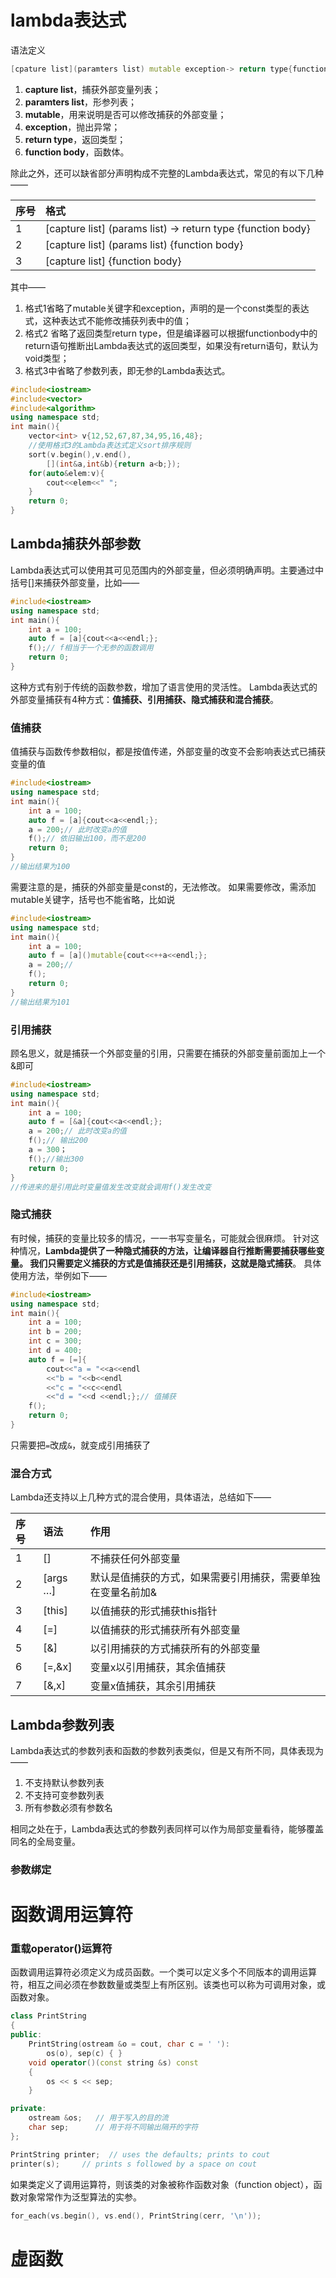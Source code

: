 # lambda表达式

语法定义

```c++
[cpature list](paramters list) mutable exception-> return type{function body}
```

1. **capture list**，捕获外部变量列表；
2. **paramters list**，形参列表；
3. **mutable**，用来说明是否可以修改捕获的外部变量；
4. **exception**，抛出异常；
5. **return type**，返回类型；
6. **function body**，函数体。

除此之外，还可以缺省部分声明构成不完整的Lambda表达式，常见的有以下几种——

| 序号 | 格式                                                        |
| :--- | :---------------------------------------------------------- |
| 1    | [capture list] (params list) -> return type {function body} |
| 2    | [capture list] (params list) {function body}                |
| 3    | [capture list] {function body}                              |

其中——

1. 格式1省略了mutable关键字和exception，声明的是一个const类型的表达式，这种表达式不能修改捕获列表中的值；
2. 格式2 省略了返回类型return type，但是编译器可以根据functionbody中的return语句推断出Lambda表达式的返回类型，如果没有return语句，默认为void类型；
3. 格式3中省略了参数列表，即无参的Lambda表达式。

```c++
#include<iostream>
#include<vector>
#include<algorithm>
using namespace std;
int main(){
	vector<int> v{12,52,67,87,34,95,16,48};
	//使用格式3的Lambda表达式定义sort排序规则
	sort(v.begin(),v.end(),
		[](int&a,int&b){return a<b;});
	for(auto&elem:v){
		cout<<elem<<" ";
	}
	return 0;
}
```

## Lambda捕获外部参数

Lambda表达式可以使用其可见范围内的外部变量，但必须明确声明。主要通过中括号[]来捕获外部变量，比如——

```c++
#include<iostream>
using namespace std;
int main(){
	int a = 100;
	auto f = [a]{cout<<a<<endl;};
	f();// f相当于一个无参的函数调用
	return 0;
}
```

这种方式有别于传统的函数参数，增加了语言使用的灵活性。
Lambda表达式的外部变量捕获有4种方式：**值捕获、引用捕获、隐式捕获和混合捕获**。

### 值捕获

值捕获与函数传参数相似，都是按值传递，外部变量的改变不会影响表达式已捕获变量的值

```c++
#include<iostream>
using namespace std;
int main(){
	int a = 100;
	auto f = [a]{cout<<a<<endl;};
	a = 200;// 此时改变a的值
	f();// 依旧输出100，而不是200
	return 0;
}
//输出结果为100
```

需要注意的是，捕获的外部变量是const的，无法修改。
如果需要修改，需添加mutable关键字，括号也不能省略，比如说

```c++
#include<iostream>
using namespace std;
int main(){
	int a = 100;
	auto f = [a]()mutable{cout<<++a<<endl;};
	a = 200;// 
	f();
	return 0;
}
//输出结果为101
```

### 引用捕获

顾名思义，就是捕获一个外部变量的引用，只需要在捕获的外部变量前面加上一个&即可

```c++
#include<iostream>
using namespace std;
int main(){
	int a = 100;
	auto f = [&a]{cout<<a<<endl;};
	a = 200;// 此时改变a的值
	f();// 输出200
	a = 300；
	f();//输出300
	return 0;
}
//传进来的是引用此时变量值发生改变就会调用f()发生改变
```

### 隐式捕获

有时候，捕获的变量比较多的情况，一一书写变量名，可能就会很麻烦。
针对这种情况，**Lambda提供了一种隐式捕获的方法，让编译器自行推断需要捕获哪些变量。
我们只需要定义捕获的方式是值捕获还是引用捕获，这就是隐式捕获**。
具体使用方法，举例如下——

```c++
#include<iostream>
using namespace std;
int main(){
	int a = 100;
	int b = 200;
	int c = 300;
	int d = 400;
	auto f = [=]{
		cout<<"a = "<<a<<endl
		<<"b = "<<b<<endl
		<<"c = "<<c<<endl
		<<"d = "<<d <<endl;};// 值捕获 
	f();
	return 0;
}
```

只需要把`=`改成`&`，就变成引用捕获了

### 混合方式

Lambda还支持以上几种方式的混合使用，具体语法，总结如下——

| 序号 | 语法     | 作用                                                        |
| :--- | :------- | :---------------------------------------------------------- |
| 1    | []       | 不捕获任何外部变量                                          |
| 2    | [args …] | 默认是值捕获的方式，如果需要引用捕获，需要单独在变量名前加& |
| 3    | [this]   | 以值捕获的形式捕获this指针                                  |
| 4    | [=]      | 以值捕获的形式捕获所有外部变量                              |
| 5    | [&]      | 以引用捕获的方式捕获所有的外部变量                          |
| 6    | [=,&x]   | 变量x以引用捕获，其余值捕获                                 |
| 7    | [&,x]    | 变量x值捕获，其余引用捕获                                   |

## Lambda参数列表

Lambda表达式的参数列表和函数的参数列表类似，但是又有所不同，具体表现为——

1. 不支持默认参数列表
2. 不支持可变参数列表
3. 所有参数必须有参数名

相同之处在于，Lambda表达式的参数列表同样可以作为局部变量看待，能够覆盖同名的全局变量。

### 参数绑定



# 函数调用运算符

### 重载operator()运算符

函数调用运算符必须定义为成员函数。一个类可以定义多个不同版本的调用运算符，相互之间必须在参数数量或类型上有所区别。该类也可以称为可调用对象，或函数对象。

```c++
class PrintString
{
public:
    PrintString(ostream &o = cout, char c = ' '):
        os(o), sep(c) { }
    void operator()(const string &s) const
    {
        os << s << sep;
    }

private:
    ostream &os;   // 用于写入的目的流
    char sep;      // 用于将不同输出隔开的字符
};

PrintString printer;  // uses the defaults; prints to cout
printer(s);     // prints s followed by a space on cout
```

如果类定义了调用运算符，则该类的对象被称作函数对象（function object），函数对象常常作为泛型算法的实参。

```c++
for_each(vs.begin(), vs.end(), PrintString(cerr, '\n'));
```

# 虚函数

<link https://xiaomaweifu.blog.csdn.net/article/details/81326699?spm=1001.2101.3001.6650.1&utm_medium=distribute.pc_relevant.none-task-blog-2%7Edefault%7ELandingCtr%7ERate-1.queryctrv4&depth_1-utm_source=distribute.pc_relevant.none-task-blog-2%7Edefault%7ELandingCtr%7ERate-1.queryctrv4&utm_relevant_index=2>